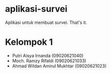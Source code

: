 # aplikasi-survei

Aplikasi untuk membuat survei. That's it.

# Kelompok 1
- Putri Aisya Irnanda (09020621040)
- Moch. Ramzy Rifaldi (09020621033)
- Ahmad Wildan Amirul Mukhtar (09020621023)

